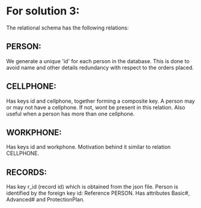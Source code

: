 # For solution 3:
The relational schema has the following relations:

## PERSON: 
We generate a unique 'id' for each person in the database. This is done to avoid name and other details redundancy with respect to the orders placed.
## CELLPHONE: 
Has keys id and cellphone, together forming a composite key. A person may or may not have a cellphone. If not, wont be present in this relation. Also useful when a person has more than one cellphone.
## WORKPHONE: 
Has keys id and workphone. Motivation behind it similar to relation CELLPHONE.
## RECORDS: 
Has key r_id (record id) which is obtained from the json file. Person is identified by the foreign key id: Reference PERSON. Has attributes Basic#, Advanced# and ProtectionPlan.
